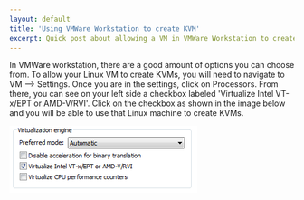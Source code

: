 ```yaml
---
layout: default
title: 'Using VMWare Workstation to create KVM'
excerpt: Quick post about allowing a VM in VMWare Workstation to create a KVM.
---
```

In VMWare workstation, there are a good amount of options you can choose from. To allow your Linux VM to create KVMs, you will need to navigate to VM --> Settings. Once you are in the settings, click on Processors. From there, you can see on your left side a checkbox labeled 'Virtualize Intel VT-x/EPT or AMD-V/RVI'. Click on the checkbox as shown in the image below and you will be able to use that Linux machine to create KVMs.

![VMWare Workstation Settings](/assets/virtual.PNG)
